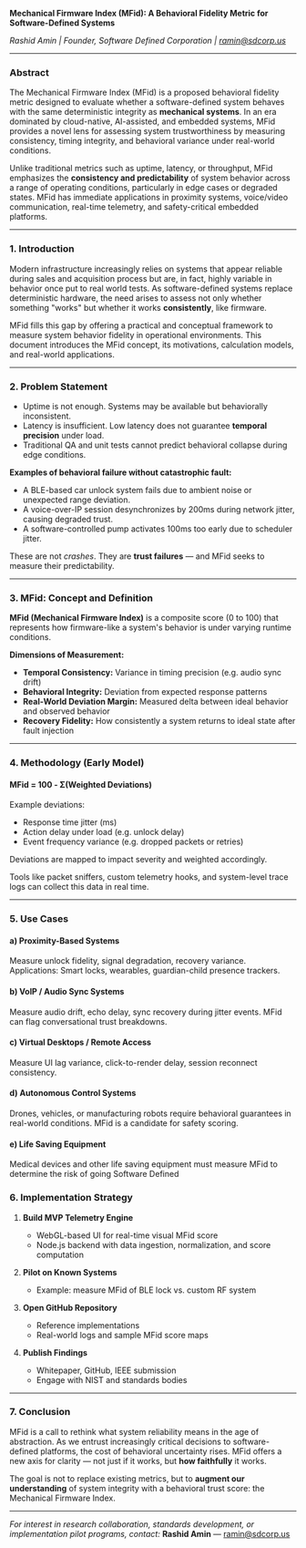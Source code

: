 
**Mechanical Firmware Index (MFid): A Behavioral Fidelity Metric for Software-Defined Systems**

*Rashid Amin | Founder, Software Defined Corporation | ramin@sdcorp.us*

---

### Abstract

The Mechanical Firmware Index (MFid) is a proposed behavioral fidelity metric designed to evaluate whether a software-defined system behaves with the same deterministic integrity as **mechanical systems**. In an era dominated by cloud-native, AI-assisted, and embedded systems, MFid provides a novel lens for assessing system trustworthiness by measuring consistency, timing integrity, and behavioral variance under real-world conditions.

Unlike traditional metrics such as uptime, latency, or throughput, MFid emphasizes the **consistency and predictability** of system behavior across a range of operating conditions, particularly in edge cases or degraded states. MFid has immediate applications in proximity systems, voice/video communication, real-time telemetry, and safety-critical embedded platforms.

---

### 1. Introduction

Modern infrastructure increasingly relies on systems that appear reliable during sales and acquisition process but are, in fact, highly variable in behavior once put to real world tests. As software-defined systems replace deterministic hardware, the need arises to assess not only whether something "works" but whether it works **consistently**, like firmware.

MFid fills this gap by offering a practical and conceptual framework to measure system behavior fidelity in operational environments. This document introduces the MFid concept, its motivations, calculation models, and real-world applications.

---

### 2. Problem Statement

- Uptime is not enough. Systems may be available but behaviorally inconsistent.
- Latency is insufficient. Low latency does not guarantee **temporal precision** under load.
- Traditional QA and unit tests cannot predict behavioral collapse during edge conditions.

**Examples of behavioral failure without catastrophic fault:**

- A BLE-based car unlock system fails due to ambient noise or unexpected range deviation.
- A voice-over-IP session desynchronizes by 200ms during network jitter, causing degraded trust.
- A software-controlled pump activates 100ms too early due to scheduler jitter.

These are not *crashes*. They are **trust failures** — and MFid seeks to measure their predictability.

---

### 3. MFid: Concept and Definition

**MFid (Mechanical Firmware Index)** is a composite score (0 to 100) that represents how firmware-like a system's behavior is under varying runtime conditions.

**Dimensions of Measurement:**

- **Temporal Consistency:** Variance in timing precision (e.g. audio sync drift)
- **Behavioral Integrity:** Deviation from expected response patterns
- **Real-World Deviation Margin:** Measured delta between ideal behavior and observed behavior
- **Recovery Fidelity:** How consistently a system returns to ideal state after fault injection

---

### 4. Methodology (Early Model)

#### MFid = 100 - Σ(Weighted Deviations)

Example deviations:

- Response time jitter (ms)
- Action delay under load (e.g. unlock delay)
- Event frequency variance (e.g. dropped packets or retries)

Deviations are mapped to impact severity and weighted accordingly.

Tools like packet sniffers, custom telemetry hooks, and system-level trace logs can collect this data in real time.

---

### 5. Use Cases

#### a) **Proximity-Based Systems**

Measure unlock fidelity, signal degradation, recovery variance. Applications: Smart locks, wearables, guardian-child presence trackers.

#### b) **VoIP / Audio Sync Systems**

Measure audio drift, echo delay, sync recovery during jitter events. MFid can flag conversational trust breakdowns.

#### c) **Virtual Desktops / Remote Access**

Measure UI lag variance, click-to-render delay, session reconnect consistency.

#### d) **Autonomous Control Systems**

Drones, vehicles, or manufacturing robots require behavioral guarantees in real-world conditions. MFid is a candidate for safety scoring.

#### e) **Life Saving Equipment**
Medical devices and other life saving equipment must measure MFid to determine the risk of going Software Defined 


### 6. Implementation Strategy

1. **Build MVP Telemetry Engine**
   - WebGL-based UI for real-time visual MFid score
   - Node.js backend with data ingestion, normalization, and score computation

2. **Pilot on Known Systems**
   - Example: measure MFid of BLE lock vs. custom RF system

3. **Open GitHub Repository**
   - Reference implementations
   - Real-world logs and sample MFid score maps

4. **Publish Findings**
   - Whitepaper, GitHub, IEEE submission
   - Engage with NIST and standards bodies

---

### 7. Conclusion

MFid is a call to rethink what system reliability means in the age of abstraction. As we entrust increasingly critical decisions to software-defined platforms, the cost of behavioral uncertainty rises. MFid offers a new axis for clarity — not just if it works, but **how faithfully** it works.

The goal is not to replace existing metrics, but to **augment our understanding** of system integrity with a behavioral trust score: the Mechanical Firmware Index.

---

*For interest in research collaboration, standards development, or implementation pilot programs, contact:*
**Rashid Amin** — ramin@sdcorp.us
